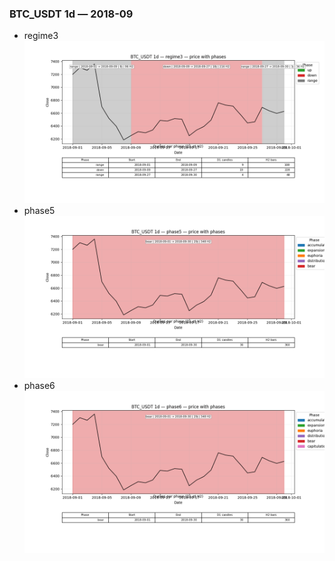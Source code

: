 ### BTC_USDT 1d — 2018-09

- regime3
![BTC_USDT_1d_regime3_2018-09_phase_price.png](outputs/fourier/phase_monthly/BTC_USDT/1d/2018/2018-09/BTC_USDT_1d_regime3_2018-09_phase_price.png)
- phase5
![BTC_USDT_1d_phase5_2018-09_phase_price.png](outputs/fourier/phase_monthly/BTC_USDT/1d/2018/2018-09/BTC_USDT_1d_phase5_2018-09_phase_price.png)
- phase6
![BTC_USDT_1d_phase6_2018-09_phase_price.png](outputs/fourier/phase_monthly/BTC_USDT/1d/2018/2018-09/BTC_USDT_1d_phase6_2018-09_phase_price.png)